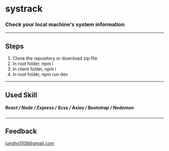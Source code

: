 # systrack
### Check your local machine's system information
***
## Steps
1. Clone the repository or download zip file
2. In root folder, npm i
3. In client folder, npm i
4. In root folder, npm run dev
***
## Used Skill
##### React / Node / Express / Scss / Axios / Bootstrap / Nodemon
***
## Feedback
jungho1109@gmail.com
